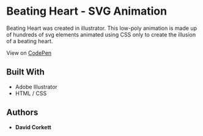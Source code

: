 # Beating Heart - SVG Animation

Beating Heart was created in illustrator. This low-poly animation is made up of hundreds of svg elements animated using CSS only to create the illusion of a beating heart.

View on [CodePen](http://codepen.io/morkett/full/VjByYj/)

## Built With

* Adobe Illustrator
* HTML / CSS 

## Authors

* **David Corkett** 
